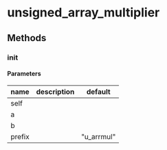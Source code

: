 # unsigned_array_multiplier




## Methods


### __init__




#### Parameters
name | description | default
--- | --- | ---
self |  | 
a |  | 
b |  | 
prefix |  | "u_arrmul"




